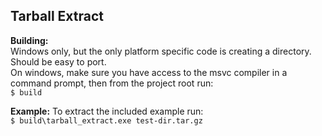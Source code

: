 ## Tarball Extract

**Building:**  
Windows only, but the only platform specific code is creating a directory. Should be easy to port.  
On windows, make sure you have access to the msvc compiler in a command prompt, then from the project root run:  
`$ build`  

**Example:**
To extract the included example run:  
`$ build\tarball_extract.exe test-dir.tar.gz`  
